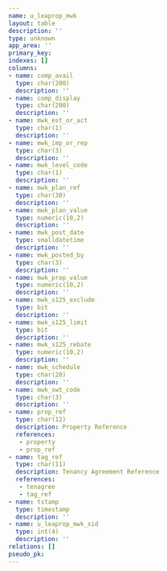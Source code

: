 ```yaml
---
name: u_leaprop_mwk
layout: table
description: ''
type: unknown
app_area: ''
primary_key: 
indexes: []
columns:
- name: comp_avail
  type: char(200)
  description: ''
- name: comp_display
  type: char(200)
  description: ''
- name: mwk_est_or_act
  type: char(1)
  description: ''
- name: mwk_imp_or_rep
  type: char(3)
  description: ''
- name: mwk_level_code
  type: char(1)
  description: ''
- name: mwk_plan_ref
  type: char(30)
  description: ''
- name: mwk_plan_value
  type: numeric(10,2)
  description: ''
- name: mwk_post_date
  type: smalldatetime
  description: ''
- name: mwk_posted_by
  type: char(3)
  description: ''
- name: mwk_prop_value
  type: numeric(10,2)
  description: ''
- name: mwk_s125_exclude
  type: bit
  description: ''
- name: mwk_s125_limit
  type: bit
  description: ''
- name: mwk_s125_rebate
  type: numeric(10,2)
  description: ''
- name: mwk_schedule
  type: char(20)
  description: ''
- name: mwk_swt_code
  type: char(3)
  description: ''
- name: prop_ref
  type: char(12)
  description: Property Reference
  references:
   - property
   - prop_ref
- name: tag_ref
  type: char(11)
  description: Tenancy Agreement Reference
  references:
   - tenagree
   - tag_ref
- name: tstamp
  type: timestamp
  description: ''
- name: u_leaprop_mwk_sid
  type: int(4)
  description: ''
relations: []
pseudo_pk: 
---
```


